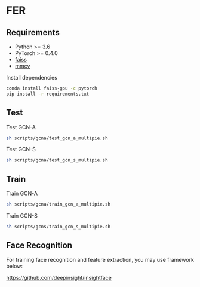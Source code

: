 # FER

## Requirements
* Python >= 3.6
* PyTorch >= 0.4.0
* [faiss](https://github.com/facebookresearch/faiss)
* [mmcv](https://github.com/open-mmlab/mmcv)

Install dependencies
```bash
conda install faiss-gpu -c pytorch
pip install -r requirements.txt
```

## Test
Test GCN-A
```bash
sh scripts/gcna/test_gcn_a_multipie.sh
```
Test GCN-S
```bash
sh scripts/gcna/test_gcn_s_multipie.sh
```
## Train
Train GCN-A
```bash
sh scripts/gcna/train_gcn_a_multipie.sh
```
Train GCN-S
```bash
sh scripts/gcns/train_gcn_s_multipie.sh
```

## Face Recognition

For training face recognition and feature extraction, you may use framework below:

https://github.com/deepinsight/insightface


